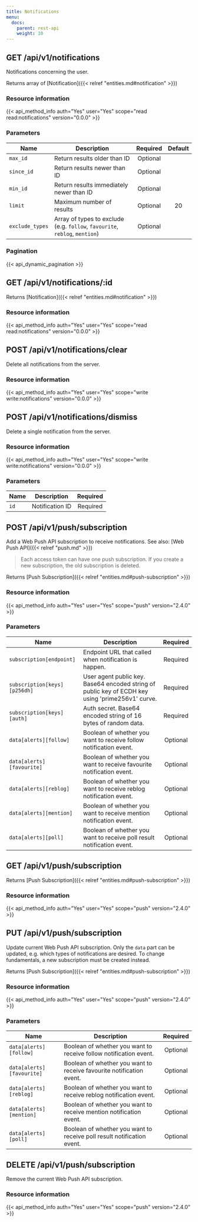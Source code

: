 ```yaml
---
title: Notifications
menu:
  docs:
    parent: rest-api
    weight: 10
---
```


## GET /api/v1/notifications

Notifications concerning the user.

Returns array of [Notification]({{< relref "entities.md#notification" >}})

### Resource information

{{< api_method_info auth="Yes" user="Yes" scope="read read:notifications" version="0.0.0" >}}

### Parameters

|Name|Description|Required|Default|
|----|-----------|:------:|:-----:|
| `max_id` | Return results older than ID | Optional ||
| `since_id` | Return results newer than ID | Optional ||
| `min_id` | Return results immediately newer than ID | Optional ||
| `limit` | Maximum number of results | Optional | 20 |
| `exclude_types` | Array of types to exclude (e.g. `follow`, `favourite`, `reblog`, `mention`) | Optional ||

### Pagination

{{< api_dynamic_pagination >}}

## GET /api/v1/notifications/:id

Returns [Notification]({{< relref "entities.md#notification" >}})

### Resource information

{{< api_method_info auth="Yes" user="Yes" scope="read read:notifications" version="0.0.0" >}}

## POST /api/v1/notifications/clear

Delete all notifications from the server.

### Resource information

{{< api_method_info auth="Yes" user="Yes" scope="write write:notifications" version="0.0.0" >}}

## POST /api/v1/notifications/dismiss

Delete a single notification from the server.

### Resource information

{{< api_method_info auth="Yes" user="Yes" scope="write write:notifications" version="0.0.0" >}}

### Parameters

|Name|Description|Required|
|----|-----------|:------:|
| `id` | Notification ID | Required |

## POST /api/v1/push/subscription

Add a Web Push API subscription to receive notifications. See also: [Web Push API]({{< relref "push.md" >}})

> Each access token can have one push subscription. If you create a new subscription, the old subscription is deleted.

Returns [Push Subscription]({{< relref "entities.md#push-subscription" >}})

### Resource information

{{< api_method_info auth="Yes" user="Yes" scope="push" version="2.4.0" >}}

### Parameters

|Name|Description|Required|
|----|-----------|:------:|
| `subscription[endpoint]` | Endpoint URL that called when notification is happen. | Required |
| `subscription[keys][p256dh]` | User agent public key. Base64 encoded string of public key of ECDH key using 'prime256v1' curve. | Required |
| `subscription[keys][auth]` | Auth secret. Base64 encoded string of 16 bytes of random data. | Required |
| `data[alerts][follow]` | Boolean of whether you want to receive follow notification event. | Optional |
| `data[alerts][favourite]` | Boolean of whether you want to receive favourite notification event. | Optional |
| `data[alerts][reblog]` | Boolean of whether you want to receive reblog notification event. | Optional |
| `data[alerts][mention]` | Boolean of whether you want to receive mention notification event. | Optional |
| `data[alerts][poll]` | Boolean of whether you want to receive poll result notification event. | Optional |

## GET /api/v1/push/subscription

Returns [Push Subscription]({{< relref "entities.md#push-subscription" >}})

### Resource information

{{< api_method_info auth="Yes" user="Yes" scope="push" version="2.4.0" >}}

## PUT /api/v1/push/subscription

Update current Web Push API subscription. Only the `data` part can be updated, e.g. which types of notifications are desired. To change fundamentals, a new subscription must be created instead.

Returns [Push Subscription]({{< relref "entities.md#push-subscription" >}})

### Resource information

{{< api_method_info auth="Yes" user="Yes" scope="push" version="2.4.0" >}}

### Parameters

|Name|Description|Required|
|----|-----------|:------:|
| `data[alerts][follow]` | Boolean of whether you want to receive follow notification event. | Optional |
| `data[alerts][favourite]` | Boolean of whether you want to receive favourite notification event. | Optional |
| `data[alerts][reblog]` | Boolean of whether you want to receive reblog notification event. | Optional |
| `data[alerts][mention]` | Boolean of whether you want to receive mention notification event. | Optional |
| `data[alerts][poll]` | Boolean of whether you want to receive poll result notification event. | Optional |

## DELETE /api/v1/push/subscription

Remove the current Web Push API subscription.

### Resource information

{{< api_method_info auth="Yes" user="Yes" scope="push" version="2.4.0" >}}
